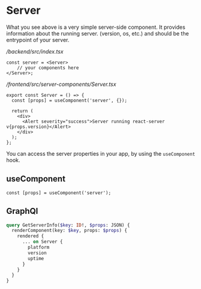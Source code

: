 # Server
What you see above is a very simple server-side component. It provides information about the running server. (version, os, etc.) and should be the entrypoint of your server.   

*/backend/src/index.tsx*
```tsx
const server = <Server>
    // your components here
</Server>;
```

*/frontend/src/server-components/Server.tsx*
```tsx
export const Server = () => {
  const [props] = useComponent('server', {});
  
  return (
    <div>
      <Alert severity="success">Server running react-server v{props.version}</Alert>
    </div>
  );
};
  ```
  
  You can access the server properties in your app, by using the `useComponent` hook.

  ## useComponent
  ```tsx
  const [props] = useComponent('server');
  ```

  ## GraphQl
  ```graphql
  query GetServerInfo($key: ID!, $props: JSON) {
    renderComponent(key: $key, props: $props) {
      rendered {
        ... on Server {		
          platform
          version
          uptime
        }
      }
    }
  }
  ```